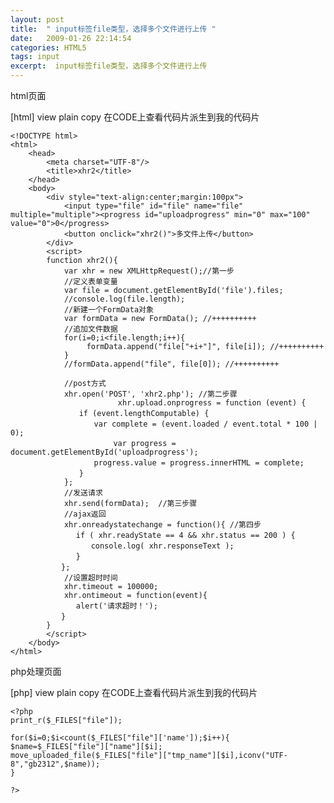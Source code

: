 ```yaml
---
layout: post
title:  " input标签file类型，选择多个文件进行上传 "
date:   2009-01-26 22:14:54
categories: HTML5
tags: input 
excerpt:  input标签file类型，选择多个文件进行上传 
---
```

html页面

[html] view plain copy
在CODE上查看代码片派生到我的代码片

    <!DOCTYPE html>  
    <html>  
        <head>  
            <meta charset="UTF-8"/>  
            <title>xhr2</title>  
        </head>  
        <body>      
            <div style="text-align:center;margin:100px">        
                <input type="file" id="file" name="file" multiple="multiple"><progress id="uploadprogress" min="0" max="100" value="0">0</progress>  
                <button onclick="xhr2()">多文件上传</button>  
            </div>          
            <script>  
            function xhr2(){  
                var xhr = new XMLHttpRequest();//第一步  
                //定义表单变量  
                var file = document.getElementById('file').files;  
                //console.log(file.length);  
                //新建一个FormData对象  
                var formData = new FormData(); //++++++++++  
                //追加文件数据  
                for(i=0;i<file.length;i++){    
                     formData.append("file["+i+"]", file[i]); //++++++++++  
                }   
                //formData.append("file", file[0]); //++++++++++  
                  
                //post方式  
                xhr.open('POST', 'xhr2.php'); //第二步骤  
                            xhr.upload.onprogress = function (event) {  
                　　if (event.lengthComputable) {  
                　　　　var complete = (event.loaded / event.total * 100 | 0);  
            　　　　　　     var progress = document.getElementById('uploadprogress');  
                　　　　progress.value = progress.innerHTML = complete;  
                　　}  
                };  
                //发送请求  
                xhr.send(formData);  //第三步骤  
                //ajax返回  
                xhr.onreadystatechange = function(){ //第四步  
            　　　　if ( xhr.readyState == 4 && xhr.status == 200 ) {  
            　　　　　　console.log( xhr.responseText );  
            　　　　}  
            　　};  
                //设置超时时间  
                xhr.timeout = 100000;  
                xhr.ontimeout = function(event){  
            　　　　alert('请求超时！');  
            　　}   
            }  
            </script>  
        </body>  
    </html>  


php处理页面

[php] view plain copy
在CODE上查看代码片派生到我的代码片

    <?php  
    print_r($_FILES["file"]);  
      
    for($i=0;$i<count($_FILES["file"]['name']);$i++){  
    $name=$_FILES["file"]["name"][$i];  
    move_uploaded_file($_FILES["file"]["tmp_name"][$i],iconv("UTF-8","gb2312",$name));  
    }  
      
    ?>  